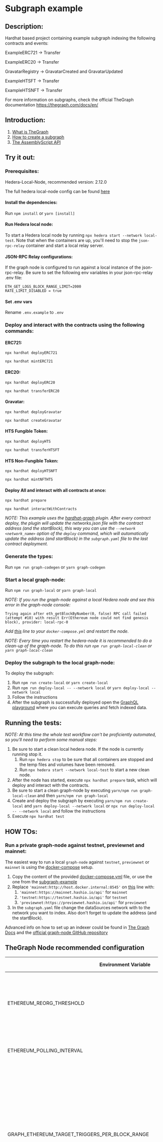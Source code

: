 # Subgraph example

## Description:

Hardhat based project containing example subgraph indexing the following contracts and events:

ExampleERC721 -> Transfer

ExampleERC20 -> Transfer

GravatarRegistry -> GravatarCreated and GravatarUpdated

ExampleHTSFT -> Transfer

ExampleHTSNFT -> Transfer

For more information on subgraphs, check the official TheGraph documentation https://thegraph.com/docs/en/

## Introduction:

1. [What is TheGraph](https://thegraph.com/docs/en/about)
2. [How to create a subgraph](https://thegraph.com/docs/en/developing/creating-a-subgraph/)
3. [The AssemblyScript API](https://thegraph.com/docs/en/developing/assemblyscript-api/)

## Try it out:

### Prerequisites:

Hedera-Local-Node, recommended version: 2.12.0

The full hedera local-node config can be found [here](./configs/local-test.json)

#### Install the dependencies:

Run `npm install` or `yarn [install]`

#### Run Hedera local node:

To start a Hedera local node by running `npx hedera start --network local-test`. Note that when the containers are up, you'll need to stop the `json-rpc-relay` container and start a local relay server.

#### JSON-RPC Relay configurations:

If the graph node is configured to run against a local instance of the json-rpc-relay. Be sure to set the following env variables in your json-rpc-relay .env file:

```
ETH_GET_LOGS_BLOCK_RANGE_LIMIT=2000
RATE_LIMIT_DISABLED = true
```

#### Set .env vars

Rename `.env.example` to `.env`

### Deploy and interact with the contracts using the following commands:

#### ERC721:

`npx hardhat deployERC721`

`npx hardhat mintERC721`

#### ERC20:

`npx hardhat deployERC20`

`npx hardhat transferERC20`

#### Gravatar:

`npx hardhat deployGravatar`

`npx hardhat createGravatar`

#### HTS Fungible Token:

`npx hardhat deployHTS`

`npx hardhat transferHTSFT`

#### HTS Non-Fungible Token:

`npx hardhat deployHTSNFT`

`npx hardhat mintNFTHTS`

#### Deploy All and interact with all contracts at once:

`npx hardhat prepare`

`npx hardhat interactWithContracts`

_NOTE: This example uses the [hardhat-graph](https://github.com/graphprotocol/hardhat-graph) plugin. After every contract deploy, the plugin will update the networks.json file with the contract address (and the startBlock), this way you can use the `--network <network_name>` option of the `deploy` command, which will automatically update the address (and startBlock) in the `subgraph.yaml` file to the last contract deployment._

### Generate the types:

Run `npm run graph-codegen` or `yarn graph-codegen`

### Start a local graph-node:

Run `npm run graph-local` or `yarn graph-local`

_NOTE: If you run the graph-node against a local Hedera node and see this error in the graph-node console:_

```
Trying again after eth_getBlockByNumber(0, false) RPC call failed (attempt #10) with result Err(Ethereum node could not find genesis block), provider: local-rpc-0
```

_Add [this](./docker-compose.yml#L24) line to your `docker-compose.yml` and restart the node._

_NOTE: Every time you restart the hedera-node it is recommended to do a clean-up of the graph-node. To do this run `npm run graph-local-clean` or `yarn graph-local-clean`_

### Deploy the subgraph to the local graph-node:

To deploy the subgraph:

1. Run `npm run create-local` or `yarn create-local`
2. Run `npm run deploy-local -- --network local` or `yarn deploy-local --network local`
3. Follow the instructions
4. After the subgraph is successfully deployed open the [GraphQL playground](http://127.0.0.1:8000/subgraphs/name/subgraph-example/graphql?query=%7B+%0A++gravatars+%7B%0A++++id%0A++++owner%0A++++displayName%0A++++imageUrl%0A++%7D%0A++erc20S+%7B%0A++++id%0A++++supply%0A++++type%0A++++transfers+%7B%0A++++++from%0A++++++to%0A++++++amount%0A++++%7D%0A++%7D%0A%0A++htsfts+%7B%0A++++id%0A++++supply%0A++++type%0A++++transfers+%7B%0A++++++from%0A++++++to%0A++++++amount%0A++++%7D%0A++%7D%0A++htsnfts%7B%0A++++++++id%0A++++owner%0A++++type%0A++++tokenId%0A++++transfers+%7B%0A++++++from%0A++++++to%0A++++%7D%0A++%7D%0A++erc721S+%7B%0A++++id%0A++++owner%0A++++type%0A++++tokenId%0A++++transfers+%7B%0A++++++from%0A++++++to%0A++++%7D%0A++%7D%0A%7D%0A) where you can execute queries and fetch indexed data.

## Running the tests:

_NOTE: At this time the whole test workflow can't be proficiently automated, so you'll need to perform some manual steps:_

1. Be sure to start a clean local hedera node. If the node is currently running stop it.
   1. Run `npx hedera stop` to be sure that all containers are stopped and the temp files and volumes have been removed.
   2. Run `npx hedera start --network local-test` to start a new clean node.
2. After the node has started, execute `npx hardhat prepare` task, which will deploy and interact with the contracts.
3. Be sure to start a clean graph-node by executing `yarn/npm run graph-local-clean` and then `yarn/npm run graph-local`
4. Create and deploy the subgraph by executing `yarn/npm run create-local` and `yarn deploy-local --network local` or `npx run deploy-local -- --network local` and follow the instructions
5. Execute `npx hardhat test`

## HOW TOs:

### Run a private graph-node against testnet, previewnet and mainnet:

The easiest way to run a local `graph-node` against `testnet`, `previewnet` or `mainnet` is using the [docker-compose](https://github.com/graphprotocol/graph-node/tree/master/docker#docker-compose) setup.

1. Copy the content of the provided [docker-compose.yml](https://github.com/graphprotocol/graph-node/blob/master/docker/docker-compose.yml) file, or use the one from the [subgraph-example](./docker-compose.yml)
2. Replace `'mainnet:http://host.docker.internal:8545'` on [this](https://github.com/graphprotocol/graph-node/blob/master/docker/docker-compose.yml#L22) line with:
   1. `'mainnet:https://mainnet.hashio.io/api'` for `mainnet`
   2. `'testnet:https://testnet.hashio.io/api'` for `testnet`
   3. `'previewnet:https://previewnet.hashio.io/api'` for `previewnet`
3. In the `subgraph.yaml` file change the dataSources network with to the network you want to index. Also don't forget to update the address (and the startBlock).

Advanced info on how to set up an indexer could be found in [The Graph Docs](https://thegraph.com/docs/en/indexing/operating-graph-node/) and the [official graph-node GitHub repository](https://github.com/graphprotocol/graph-node)


## TheGraph Node recommended configuration

| Environment Variable                                                         | Description                                                                                                                                                                                                                                      | Default | Recommended Value |
|------------------------------------------------------------------------------|--------------------------------------------------------------------------------------------------------------------------------------------------------------------------------------------------------------------------------------------------|---------|-------------------|
| ETHEREUM_REORG_THRESHOLD                                                     | Maximum expected reorg size, if a larger reorg happens, subgraphs might process inconsistent data                                                                                                                                                | 250     | 0                 |
| ETHEREUM_POLLING_INTERVAL                                                    | how often to poll Ethereum for new blocks (in ms)                                                                                                                                                                                                | 1000   | 2500ms            |
| GRAPH_ETHEREUM_TARGET_TRIGGERS_PER_BLOCK_RANGE                               | The ideal amount of triggers to be processed in a batch. If this is too small it may cause too many requests to the ethereum node, if it is too large it may cause unreasonably expensive calls to the ethereum node and excessive memory usage. | 100     | 10                |
| ETHEREUM_BLOCK_BATCH_SIZE                                                    | number of Ethereum blocks to request in parallel. Also limits other parallel requests such such as trace_filter. Defaults to 10.                                                                                                                 | 10      | 1                 |
| GRAPH_ETHEREUM_MAX_BLOCK_RANGE_SIZE                                          | Maximum number of blocks to scan for triggers in each request (Needs to be set explicitly, default varies and does not respect the 1000 value)                                                                                                   | 1000    | 1000              |
| GRAPH_ETHEREUM_MAX_EVENT_ONLY_RANGE                                          | Maximum range size for eth.getLogs requests that dont filter on contract address, only event signature (defaults to 500).                                                                                                                        | 500     | 50                |
| GRAPH_ETHEREUM_BLOCK_INGESTOR_MAX_CONCURRENT_JSON_RPC_CALLS_FOR_TXN_RECEIPTS | The maximum number of concurrent requests made against Ethereum for requesting transaction receipts during block ingestion. Defaults to 1,000.                                                                                                   | 1000    | 100               |
| GRAPH_ETHEREUM_GENESIS_BLOCK_NUMBER                                          | Specify genesis block number. If the flag is not set, the default value will be 0.                                                                                                                                                               | 0       | 0                 |

